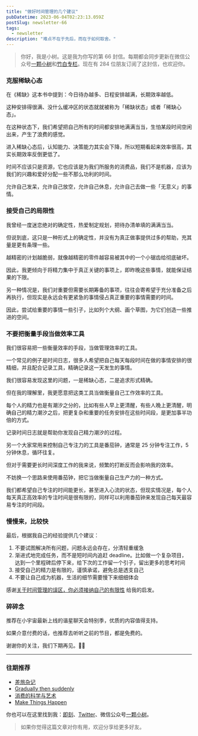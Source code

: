 ```yaml
---
title: "做好时间管理的几个建议"
pubDatetime: 2023-06-04T02:23:13.059Z
postSlug: newsletter-66
tags:
  - newsletter
description: "难点不在于先后，而在于如何取舍。"
---
```


> 你好，我是小树。这是我为你写的第 66 封信。每期都会同步更新在微信公众号[一颗小树](https://weixin.sogou.com/weixin?query=a_warm_tree)和[竹白专栏](https://xiaoshu.zhubai.love)。现在有 284 位朋友订阅了这封信，也欢迎你。

### 克服稀缺心态

在《稀缺》这本书中提到：今日待办越多、日程安排越满，长期效率越低。

这种安排得很满、没什么缓冲区的状态就就被称为「稀缺状态」或者「稀缺心态」。

在这种状态下，我们希望把自己所有的时间都安排地满满当当，生怕某段时间空闲出来，产生了浪费的感觉。

进入稀缺心态后，认知能力、决策能力其实会下降，所以短期看起来效率很高，其实长期效率反倒更低了。

时间不应该只是资源，它也应该是为我们所服务的消费品，我们不是机器，应该为我们的兴趣和爱好分配一些不那么功利的时间。

允许自己发呆，允许自己放空，允许自己休息，允许自己去做一些「无意义」的事情。

### 接受自己的局限性

我曾经一度迷恋绝对的确定性，热爱制定规划，把待办清单填的满满当当。

但说到底，这只是一种形式上的确定性，并没有为真正做事提供过多的帮助，充其量是更有条理一些。

越精密的计划越脆弱，就像越精密的零件越容易被其中的一个小锯齿给彻底破坏。

因此，我更倾向于将精力集中于真正关键的事项上，即昨晚这些事情，就能保证结果的下限。

另一种情况是，我们对重要但需要长期筹备的事项，往往会寄希望于充分准备之后再执行，但现实是永远会有更紧急的事情侵占真正重要的事情需要的时间。

因此，尝试给重要的事情一些引子，比如列个大纲、画个草图，为它们创造一些推进的空间。

### 不要把衡量手段当做效率工具

我们很容易把一些衡量效率的手段，当做管理效率的工具。

一个常见的例子是时间日志，很多人希望把自己每天每段时间在做的事情安排的很精细，并且配合记录工具，精确记录这一天发生的事情。

我们很容易发现这里的问题，一是稀缺心态，二是追求形式精确。

但在我的理解里，我更愿意把这类工具当做衡量自己工作效率的工具。

每个人的精力也是有潮汐之分的，比如有些人早上更清醒，有些人晚上更清醒，明确自己的精力潮汐之后，把更复杂和重要的任务安排在这些时间段，是更加事半功倍的方式。

记录时间日志就是帮助你发现自己精力潮汐的过程。

另一个大家常用来控制自己专注力的工具是番茄钟，通常是 25 分钟专注工作，5 分钟休息，循环往复。

但对于需要更长时间深度工作的我来说，频繁的打断反而会影响我的效率。

不妨换一个思路来使用番茄钟，把它当做衡量自己生产力的一种方式。

我们都希望自己专注的时间能更长，甚至进入心流的状态，但现实情况是，每个人每天真正高效率的专注时间是很有限的，同样可以利用番茄钟来发现自己每天最容易专注的时间段。

### 慢慢来，比较快

最后，根据我自己的经验提供几个建议：

1. 不要试图解决所有问题，问题永远会存在，分清轻重缓急
2. 渐进式地完成任务，而不是短时间内追赶 deadline。比如做一个复杂项目，达到一个里程碑后停下来，给下次的工作留一个引子，留出更多的思考时间
3. 接受自己的精力是有限的，谨慎承诺，避免总是透支自己
4. 不要让自己成为机器，生活的细节需要慢下来细细体会

感谢[关于时间管理的误区，你必须接纳自己的有限性](https://mp.weixin.qq.com/s?__biz=MzkyNjM1ODA2MA==&mid=2247485013&idx=1&sn=755b60e520a69b54aab224a64bc2c9fd&chksm=c239c916f54e40001d69900831b7dea371a9db5a239b55855b95868f6e44cc1cbe7543f1e881&mpshare=1&scene=1&srcid=0528R3h7Pngp1hv1QnNdqcuR&sharer_sharetime=1685274837876&sharer_shareid=4c63140522fe404b48188e25cc789c37#rd) 给我的启发。

### 碎碎念

推荐在小宇宙最新上线的谐星聊天会特别季，优质的内容值得支持。

如果介意付费的话，也推荐去听听之前的节目，都是免费的。

谢谢你的关注，我们下期再见。👋🏻

---

### 往期推荐

- [差旅杂记](https://mp.weixin.qq.com/s/6LjGpGZcUDEXxUFwEOvw-A)
- [Gradually then suddenly](https://mp.weixin.qq.com/s/oMLqz8Y5UiSEv-ESlw1o0g)
- [消费的科学与艺术](https://mp.weixin.qq.com/s/Fv6uE21EwIbFj9wDg4tdQg)
- [Make Things Happen](https://mp.weixin.qq.com/s/4QABLTR7cbS0n5KjVzxWrA)

你也可以在这里找到我：[即刻](https://okjk.co/3Vsn5T)、[Twitter](https://twitter.com/yeshu_in_future)、微信公众号[一颗小树](https://weixin.sogou.com/weixin?query=a_warm_tree)。

> 如果你觉得这篇文章对你有用，欢迎分享给更多好友。
